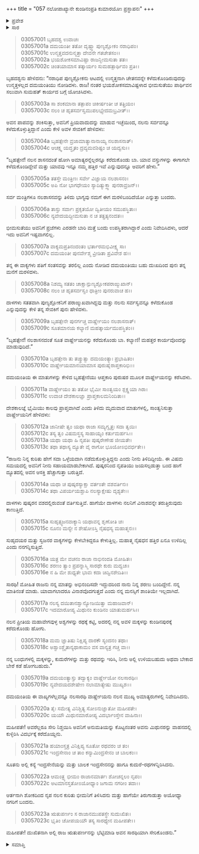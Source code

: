 +++
title = "057 ನಲೋಪಾಖ್ಯಾನೇ ಕುಂಡಿನಂಪ್ರತಿ ಕುಮಾರಯೋಃ ಪ್ರಸ್ಥಾಪನಃ"
+++

<details><summary>ಪ್ರವೇಶ</summary>


।।   ಓಂ ಓಂ ನಮೋ ನಾರಾಯಣಾಯ।।   ಶ್ರೀ ವೇದವ್ಯಾಸಾಯ ನಮಃ ।।

ಶ್ರೀ ಕೃಷ್ಣದ್ವೈಪಾಯನ ವೇದವ್ಯಾಸ ವಿರಚಿತ  

**ಶ್ರೀ ಮಹಾಭಾರತ**

**ಆರಣ್ಯಕ ಪರ್ವ**

**ಇಂದ್ರಲೋಕಾಭಿಗಮನ ಪರ್ವ**

**ಅಧ್ಯಾಯ 57**

</details>


<details><summary>ಸಾರ</summary>

ನಲನು ದ್ಯೂತವಾಡುವುದನ್ನು ನಿಲ್ಲಿಸಬೇಕೆಂದು ದಮಯಂತಿಯು ಪ್ರಯತ್ನಿಸಿ ಸೋತು, ಸೂತ ವಾರ್ಷ್ಣೇಯನೊಂದಿಗೆ ತನ್ನ ಅವಳಿ ಮಕ್ಕಳನ್ನು ತಂದೆ ಭೀಮನ ಮನೆಗೆ ಕಳುಹಿಸಿದುದು (1-18). ವಾರ್ಷ್ಣೇಯನು ಮಕ್ಕಳನ್ನು ಕುಂಡಿನಪುರದಲ್ಲಿ ಇರಿಸಿ, ಅಯೋಧ್ಯೆಯ ಅರಸ ಋತುಪರ್ಣನಲ್ಲಿ ಸಾರಥಿಯಾಗಿ ಸೇರಿಕೊಂಡಿದುದು (19-23).

</details>



> 03057001 ಬೃಹದಶ್ವ ಉವಾಚ।  
03057001a ದಮಯಂತೀ ತತೋ ದೃಷ್ಟ್ವಾ ಪುಣ್ಯಶ್ಲೋಕಂ ನರಾಧಿಪಂ।   
03057001c ಉನ್ಮತ್ತವದನುನ್ಮತ್ತಾ ದೇವನೇ ಗತಚೇತಸಂ।।  
03057002a ಭಯಶೋಕಸಮಾವಿಷ್ಟಾ ರಾಜನ್ಭೀಮಸುತಾ ತತಃ।  
03057002c ಚಿಂತಯಾಮಾಸ ತತ್ಕಾರ್ಯಂ ಸುಮಹತ್ಪಾರ್ಥಿವಂ ಪ್ರತಿ।।

ಬೃಹದಶ್ವನು ಹೇಳಿದನು: “ನರಾಧಿಪ ಪುಣ್ಯಶ್ಲೋಕನು ಆಟದಲ್ಲಿ ಉನ್ಮತ್ತನಾಗಿ ಚೇತನವನ್ನೇ ಕಳೆದುಕೊಂಡಿರುವುದನ್ನು ಉನ್ಮತ್ತಳಲ್ಲದ ದಮಯಂತಿಯು ನೋಡಿದಳು. ರಾಜ! ನಂತರ ಭಯಶೋಕಸಮಾವಿಷ್ಟಳಾದ ಭೀಮಸುತೆಯು ಪಾರ್ಥಿವನ ಸಲುವಾಗಿ ಸುಮಹತ್ ಕಾರ್ಯದ ಬಗ್ಗೆ ಯೋಚಿಸಿದಳು.

> 03057003a ಸಾ ಶಂಕಮಾನಾ ತತ್ಪಾಪಂ ಚಿಕೀರ್ಷಂತೀ ಚ ತತ್ಪ್ರಿಯಂ।  
03057003c ನಲಂ ಚ ಹೃತಸರ್ವಸ್ವಮುಪಲಭ್ಯೇದಮಬ್ರವೀತ್।।

ಅವನ ಪಾಪವನ್ನು ಶಂಕಿಸುತ್ತಾ, ಅವನಿಗೆ ಪ್ರಿಯವಾದುದನ್ನು ಮಾಡುವ ಇಚ್ಛೆಯಿಂದ, ನಲನು ಸರ್ವವನ್ನೂ ಕಳೆದುಕೊಳ್ಳುತ್ತಿದ್ದಾನೆ ಎಂದು ಕೇಳಿ ಅವಳ ಸೇವಕಿಗೆ ಹೇಳಿದಳು:

> 03057004a ಬೃಹತ್ಸೇನೇ ವ್ರಜಾಮಾತ್ಯಾನಾನಾಯ್ಯ ನಲಶಾಸನಾತ್।  
03057004c ಆಚಕ್ಷ್ವ ಯದ್ಧೃತಂ ದ್ರವ್ಯಮವಶಿಷ್ಟಂ ಚ ಯದ್ವಸು।।

“ಬೃಹತ್ಸೇನೆ! ನಲನ ಶಾಸನದಂತೆ ಹೋಗಿ ಅಮಾತ್ಯರನ್ನೆಲ್ಲರನ್ನೂ ಕರೆದುಕೊಂಡು ಬಾ. ಯಾವ ವಸ್ತುಗಳನ್ನು ಈಗಾಗಲೇ ಕಳೆದುಕೊಂಡಿದ್ದೇವೆ ಮತ್ತು ಯಾವವು ಇನ್ನೂ ನಮ್ಮ ಹತ್ತಿರ ಇವೆ ಎನ್ನುವುದನ್ನೂ ಅವರಿಗೆ ಹೇಳು.”

> 03057005a ತತಸ್ತೇ ಮಂತ್ರಿಣಃ ಸರ್ವೇ ವಿಜ್ಞಾಯ ನಲಶಾಸನಂ।   
03057005c ಅಪಿ ನೋ ಭಾಗಧೇಯಂ ಸ್ಯಾದಿತ್ಯುಕ್ತ್ವಾ ಪುನರಾವ್ರಜನ್।।

ಸರ್ವ ಮಂತ್ರಿಗಳೂ ನಲಶಾಸನವನ್ನು ತಿಳಿದು ಭಾಗ್ಯವು ನಮಗೆ ಈಗ ಮರಳಿಬಂದಿದೆಯೋ ಎನ್ನುತ್ತಾ ಬಂದರು.

> 03057006a ತಾಸ್ತು ಸರ್ವಾಃ ಪ್ರಕೃತಯೋ ದ್ವಿತೀಯಂ ಸಮುಪಸ್ಥಿತಾಃ।  
03057006c ನ್ಯವೇದಯದ್ಭೀಮಸುತಾ ನ ಚ ತತ್ಪ್ರತ್ಯನಂದತ।।

ಭೀಮಸುತೆಯು ಅವನಿಗೆ ಪ್ರಜೆಗಳು ಎರಡನೇ ಬಾರಿ ಮತ್ತೆ ಬಂದು ಉಪಸ್ಥಿತರಾಗಿದ್ದಾರೆ ಎಂದು ನಿವೇದಿಸಿದಳು, ಆದರೆ ಇದು ಅವನಿಗೆ ಇಷ್ಟವಾಗಲಿಲ್ಲ.

> 03057007a ವಾಕ್ಯಮಪ್ರತಿನಂದಂತಂ ಭರ್ತಾರಮಭಿವೀಕ್ಷ್ಯ ಸಾ।  
03057007c ದಮಯಂತೀ ಪುನರ್ವೇಶ್ಮ ವ್ರೀಡಿತಾ ಪ್ರವಿವೇಶ ಹ।।

ತನ್ನ ಈ ವಾಕ್ಯಗಳು ಪತಿಗೆ ಸಂತಸವನ್ನು ತರಲಿಲ್ಲ ಎಂದು ನೋಡಿದ ದಮಯಂತಿಯು ಬಹು ದುಃಖದಿಂದ ಪುನಃ ತನ್ನ ಮನೆಗೆ ಮರಳಿದಳು.

> 03057008a ನಿಶಮ್ಯ ಸತತಂ ಚಾಕ್ಷಾನ್ಪುಣ್ಯಶ್ಲೋಕಪರಾಙ್ಮುಖಾನ್।   
03057008c ನಲಂ ಚ ಹೃತಸರ್ವಸ್ವಂ ಧಾತ್ರೀಂ ಪುನರುವಾಚ ಹ।।

ದಾಳಗಳು ಸತತವಾಗಿ ಪುಣ್ಯಶ್ಲೋಕನಿಗೆ ಪರಾಙ್ಮುಖವಾಗಿದ್ದವು ಮತ್ತು ನಲನು ಸರ್ವಸ್ವವನ್ನೂ ಕಳೆದುಕೊಂಡ ಎನ್ನುವುದನ್ನು ಕೇಳಿ ತನ್ನ ಸೇವಕಿಗೆ ಪುನಃ ಹೇಳಿದಳು.

> 03057009a ಬೃಹತ್ಸೇನೇ ಪುನರ್ಗಚ್ಚ ವಾರ್ಷ್ಣೇಯಂ ನಲಶಾಸನಾತ್।  
03057009c ಸೂತಮಾನಯ ಕಲ್ಯಾಣಿ ಮಹತ್ಕಾರ್ಯಮುಪಸ್ಥಿತಂ।।

“ಬೃಹತ್ಸೇನೆ! ನಲಶಾಸನದಂತೆ ಸೂತ ವಾರ್ಷ್ಣೇಯನನ್ನು ಕರೆದುಕೊಂಡು ಬಾ. ಕಲ್ಯಾಣಿ! ಮಹತ್ತರ ಕಾರ್ಯವೊಂದನ್ನು ಮಾಡುವುದಿದೆ.”

> 03057010a ಬೃಹತ್ಸೇನಾ ತು ತಚ್ಶ್ರುತ್ವಾ ದಮಯಂತ್ಯಾಃ ಪ್ರಭಾಷಿತಂ।  
03057010c ವಾರ್ಷ್ಣೇಯಮಾನಯಾಮಾಸ ಪುರುಷೈರಾಪ್ತಕಾರಿಭಿಃ।।

ದಮಯಂತಿಯ ಈ ಮಾತುಗಳನ್ನು ಕೇಳಿದ ಬೃಹತ್ಸೇನೆಯು ಆಪ್ತಕಾರಿ ಪುರುಷರ ಮೂಲಕ ವಾರ್ಷ್ಣೇಯನನ್ನು ಕರೆಸಿದಳು.

> 03057011a ವಾರ್ಷ್ಣೇಯಂ ತು ತತೋ ಭೈಮೀ ಸಾಂತ್ವಯಂ ಶ್ಲಕ್ಷ್ಣಯಾ ಗಿರಾ।  
03057011c ಉವಾಚ ದೇಶಕಾಲಜ್ಞಾ ಪ್ರಾಪ್ತಕಾಲಮನಿಂದಿತಾ।।

ದೇಶಕಾಲಜ್ಞೆ ಭೈಮಿಯು ಕಾಲವು ಪ್ರಾಪ್ತವಾಗಿದೆ ಎಂದು ತಿಳಿದು ಮೃದುವಾದ ಮಾತುಗಳಲ್ಲಿ, ಸಾಂತ್ವನಿಸುತ್ತಾ ವಾರ್ಷ್ಣೇಯನಿಗೆ ಹೇಳಿದಳು:

> 03057012a ಜಾನೀಷೇ ತ್ವಂ ಯಥಾ ರಾಜಾ ಸಮ್ಯಗ್ವೃತ್ತಃ ಸದಾ ತ್ವಯಿ।  
03057012c ತಸ್ಯ ತ್ವಂ ವಿಷಮಸ್ಥಸ್ಯ ಸಾಹಾಯ್ಯಂ ಕರ್ತುಮರ್ಹಸಿ।।   
03057013a ಯಥಾ ಯಥಾ ಹಿ ನೃಪತಿಃ ಪುಷ್ಕರೇಣೇಹ ಜೀಯತೇ।  
03057013c ತಥಾ ತಥಾಸ್ಯ ದ್ಯೂತೇ ವೈ ರಾಗೋ ಭೂಯೋಽಭಿವರ್ಧತೇ।।

“ರಾಜನು ನಿನ್ನ ಕುರಿತು ಹೇಗೆ ಸದಾ ಒಳ್ಳೆಯದಾಗಿ ನಡೆದುಕೊಳ್ಳುತ್ತಿದ್ದನು ಎಂದು ನೀನು ತಿಳಿದಿದ್ದೀಯೆ. ಈ ವಿಷಮ ಸಮಯದಲ್ಲಿ ಅವನಿಗೆ ನೀನು ಸಹಾಯಮಾಡಬೇಕಾಗಿದೆ. ಪುಷ್ಕರನಿಂದ ನೃಪತಿಯು ಜಯಸಲ್ಪಡುತ್ತಾ ಬಂದ ಹಾಗೆ ದ್ಯೂತದಲ್ಲಿ ಅವನ ಆಸಕ್ತಿ ಹೆಚ್ಚಾಗುತ್ತಾ ಬರುತ್ತಿದೆ.

> 03057014a ಯಥಾ ಚ ಪುಷ್ಕರಸ್ಯಾಕ್ಷಾ ವರ್ತಂತೇ ವಶವರ್ತಿನಃ।   
03057014c ತಥಾ ವಿಪರ್ಯಯಶ್ಚಾಪಿ ನಲಸ್ಯಾಕ್ಷೇಷು ದೃಶ್ಯತೇ।।

ದಾಳಗಳು ಪುಷ್ಕರನ ವಶದಲ್ಲಿರುವಂತೆ ವರ್ತಿಸುತ್ತಿವೆ. ಹಾಗೆಯೇ ದಾಳಗಳು ನಲನಿಗೆ ವಿನಾಶವನ್ನೇ ತರುತ್ತಿರುವುದು ಕಾಣುತ್ತಿದೆ.

> 03057015a ಸುಹೃತ್ಸ್ವಜನವಾಕ್ಯಾನಿ ಯಥಾವನ್ನ ಶೃಣೋತಿ ಚ।  
03057015c ನೂನಂ ಮನ್ಯೇ ನ ಶೇಷೋಽಸ್ತಿ ನೈಷಧಸ್ಯ ಮಹಾತ್ಮನಃ।।

ಸುಹೃದಯರ ಮತ್ತು ಸ್ವಜನರ ವಾಕ್ಯಗಳನ್ನು ಕೇಳಬೇಕಿದ್ದರೂ ಕೇಳುತ್ತಿಲ್ಲ. ಮಹಾತ್ಮ ನೈಷಧನ ಹತ್ತಿರ ಏನೂ ಉಳಿದಿಲ್ಲ ಎಂದು ನನಗನ್ನಿಸುತ್ತಿದೆ.

> 03057016a ಯತ್ರ ಮೇ ವಚನಂ ರಾಜಾ ನಾಭಿನಂದತಿ ಮೋಹಿತಃ।  
03057016c ಶರಣಂ ತ್ವಾಂ ಪ್ರಪನ್ನಾಸ್ಮಿ ಸಾರಥೇ ಕುರು ಮದ್ವಚಃ।  
03057016e ನ ಹಿ ಮೇ ಶುಧ್ಯತೇ ಭಾವಃ ಕದಾ ಚಿದ್ವಿನಶೇದಿತಿ।।

ಸಾರಥಿ! ಮೋಹಿತ ರಾಜನು ನನ್ನ ಮಾತನ್ನು ಅಭಿನಂದಿಸದೇ ಇದ್ದುದರಿಂದ ನಾನು ನಿನ್ನ ಶರಣು ಬಂದಿದ್ದೇನೆ. ನನ್ನ ಮಾತಿನಂತೆ ಮಾಡು. ಯಾವಾಗಲಾದರೂ ವಿನಾಶವೊದಗುತ್ತದೆ ಎಂದು ನನ್ನ ಮನಸ್ಸಿಗೆ ಶಾಂತಿಯೇ ಇಲ್ಲದಾಗಿದೆ.

> 03057017a ನಲಸ್ಯ ದಯಿತಾನಶ್ವಾನ್ಯೋಜಯಿತ್ವಾ ಮಹಾಜವಾನ್।  
03057017c ಇದಮಾರೋಪ್ಯ ಮಿಥುನಂ ಕುಂಡಿನಂ ಯಾತುಮರ್ಹಸಿ।।

ನಲನ ಪ್ರೀತಿಯ ಮಹಾವೇಗವುಳ್ಳ ಅಶ್ವಗಳನ್ನು ರಥಕ್ಕೆ ಕಟ್ಟಿ, ಅದರಲ್ಲಿ ನನ್ನ ಅವಳಿ ಮಕ್ಕಳನ್ನು ಕುಂಡಿನಪುರಕ್ಕೆ ಕರೆದುಕೊಂಡು ಹೋಗು.

> 03057018a ಮಮ ಜ್ಞಾತಿಷು ನಿಕ್ಷಿಪ್ಯ ದಾರಕೌ ಸ್ಯಂದನಂ ತಥಾ।  
03057018c ಅಶ್ವಾಂಶ್ಚೈತಾನ್ಯಥಾಕಾಮಂ ವಸ ವಾನ್ಯತ್ರ ಗಚ್ಚ ವಾ।।

ನನ್ನ ಬಂಧುಗಳಲ್ಲಿ ಮಕ್ಕಳನ್ನು, ಕುದುರೆಗಳನ್ನು ಮತ್ತು ರಥವನ್ನು ಇರಿಸಿ, ನೀನು ಅಲ್ಲಿ ಉಳಿಯಬಹುದು ಅಥವಾ ಬೇಕಾದ ಬೇರೆ ಕಡೆ ಹೋಗಬಹುದು.”

> 03057019a ದಮಯಂತ್ಯಾಸ್ತು ತದ್ವಾಕ್ಯಂ ವಾರ್ಷ್ಣೇಯೋ ನಲಸಾರಥಿಃ।  
03057019c ನ್ಯವೇದಯದಶೇಷೇಣ ನಲಾಮಾತ್ಯೇಷು ಮುಖ್ಯಶಃ।।

ದಮಯಂತಿಯ ಈ ವಾಖ್ಯಗಳೆಲ್ಲವನ್ನೂ ನಲಸಾರಥಿ ವಾರ್ಷ್ಣೇಯನು ನಲನ ಮುಖ್ಯ ಅಮಾತ್ಯರುಗಳಲ್ಲಿ ನಿವೇದಿಸಿದನು.

> 03057020a ತೈಃ ಸಮೇತ್ಯ ವಿನಿಶ್ಚಿತ್ಯ ಸೋಽನುಜ್ಞಾತೋ ಮಹೀಪತೇ।  
03057020c ಯಯೌ ಮಿಥುನಮಾರೋಪ್ಯ ವಿದರ್ಭಾಂಸ್ತೇನ ವಾಹಿನಾ।।

ಮಹೀಪತೇ! ಅವರೆಲ್ಲರೂ ಸೇರಿ ನಿಶ್ಚಯಿಸಿ ಅವನಿಗೆ ಅನುಮತಿಯನ್ನು ಕೊಟ್ಟನಂತರ ಅವನು ಮಿಥುನರನ್ನು ವಾಹನದಲ್ಲಿ ಕುಳ್ಳಿರಿಸಿ ವಿದರ್ಭಕ್ಕೆ ಕರೆದೊಯ್ದನು.

> 03057021a ಹಯಾಂಸ್ತತ್ರ ವಿನಿಕ್ಷಿಪ್ಯ ಸೂತೋ ರಥವರಂ ಚ ತಂ।  
03057021c ಇಂದ್ರಸೇನಾಂ ಚ ತಾಂ ಕನ್ಯಾಮಿಂದ್ರಸೇನಂ ಚ ಬಾಲಕಂ।।

ಸೂತನು ಅಲ್ಲಿ ಕನ್ಯೆ ಇಂದ್ರಸೇನೆಯನ್ನು ಮತ್ತು ಬಾಲಕ ಇಂದ್ರಸೇನನನ್ನು ಹಾಗೂ ಕುದುರೆ-ರಥಗಳನ್ನಿರಿಸಿದನು.

> 03057022a ಆಮಂತ್ರ್ಯ ಭೀಮಂ ರಾಜಾನಮಾರ್ತಃ ಶೋಚನ್ನಲಂ ನೃಪಂ।  
03057022c ಅಟಮಾನಸ್ತತೋಽಯೋಧ್ಯಾಂ ಜಗಾಮ ನಗರೀಂ ತದಾ।।

ಆರ್ತನಾಗಿ ಶೋಕದಿಂದ ನೃಪ ನಲನ ಕುರಿತು ಭೀಮನಿಗೆ ತಿಳಿಸಿದನು ಮತ್ತು ಹಾಗೆಯೇ ತಿರುಗಾಡುತ್ತಾ ಅಯೋಧ್ಯಾ ನಗರಿಗೆ ಬಂದನು.

> 03057023a ಋತುಪರ್ಣಂ ಸ ರಾಜಾನಮುಪತಸ್ಥೇ ಸುದುಃಖಿತಃ।  
03057023c ಭೃತಿಂ ಚೋಪಯಯೌ ತಸ್ಯ ಸಾರಥ್ಯೇನ ಮಹೀಪತೇ।।

ಮಹೀಪತೇ! ದುಃಖಿತನಾಗಿ ಅಲ್ಲಿ ರಾಜ ಋತುಪರ್ಣನನ್ನು ಭೆಟ್ಟಿಮಾಡಿ ಅವನ ಸಾರಥಿಯಾಗಿ ಸೇರಿಕೊಂಡನು.”

<details><summary>ಸಮಾಪ್ತಿ</summary>


ಇತಿ ಶ್ರೀ ಮಹಾಭಾರತೇ ಆರಣ್ಯಕಪರ್ವಣಿ ಇಂದ್ರಲೋಕಾಭಿಗಮನಪರ್ವಣಿ ನಲೋಪಾಖ್ಯಾನೇ ಕುಂಡಿನಂಪ್ರತಿ ಕುಮಾರಯೋಃ ಪ್ರಸ್ಥಾಪನೇ ಸಪ್ತಪಂಚಾಶತ್ತಮೋಽಧ್ಯಾಯಃ।  
ಇದು ಮಹಾಭಾರತದ ಆರಣ್ಯಕಪರ್ವದಲ್ಲಿ ಇಂದ್ರಲೋಕಾಭಿಗಮನಪರ್ವದಲ್ಲಿ ನಲೋಪಾಖ್ಯಾನದಲ್ಲಿ ಕುಂಡಿನದ ಕಡೆ ಕುಮಾರರ ಪ್ರಯಾಣ ಎನ್ನುವ ಐವತ್ತೇಳನೆಯ ಅಧ್ಯಾಯವು.



</details>
